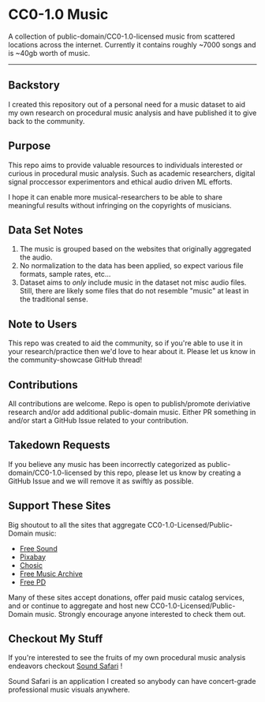 # CC0-1.0 Music

A collection of public-domain/CC0-1.0-licensed  music from scattered locations across the internet. Currently it contains roughly ~7000 songs and is ~40gb worth of music.

---
## Backstory
I created this repository out of a personal need for a music dataset to aid my own research on procedural music analysis and have published it to give back to the community.

## Purpose
This repo aims to provide valuable resources to individuals interested or curious in procedural music analysis. Such as academic researchers, digital signal proccessor experimentors and ethical audio driven ML efforts.

I hope it can enable more musical-researchers to be able to share meaningful results without infringing on the copyrights of musicians.

## Data Set Notes
1. The music is grouped based on the websites that originally aggregated the audio.
2. No normalization to the data has been applied, so expect various file formats, sample rates, etc...
3. Dataset aims to *only* include music in the dataset not misc audio files. Still, there are likely some files that do not resemble "music" at least in the traditional sense.

## Note to Users
This repo was created to aid the community, so if you're able to use it in your research/practice then we'd love to hear about it. Please let us know in the community-showcase GitHub thread!

## Contributions
All contributions are welcome. Repo is open to publish/promote deriviative research and/or add additional public-domain music. Either PR something in and/or start a GitHub Issue related to your contribution.

## Takedown Requests
If you believe any music has been incorrectly categorized as public-domain/CC0-1.0-licensed by this repo, please let us know by creating a GitHub Issue and we will remove it as swiftly as possible.

## Support These Sites

Big shoutout to all the sites that aggregate CC0-1.0-Licensed/Public-Domain music:
- [Free Sound](https://freesound.org)
- [Pixabay](https://pixbay.com)
- [Chosic](https://chosic.com)
- [Free Music Archive](https://freemusicarchive.org)
- [Free PD](https://freepd.com)

Many of these sites accept donations, offer paid music catalog services, and or continue to aggregate and host new CC0-1.0-Licensed/Public-Domain music. Strongly encourage anyone interested to check them out.

## Checkout My Stuff
If you're interested to see the fruits of my own procedural music analysis endeavors checkout [Sound Safari](https://soundsafari.io?ref=github) !

Sound Safari is an application I created so anybody can have concert-grade professional music visuals anywhere.